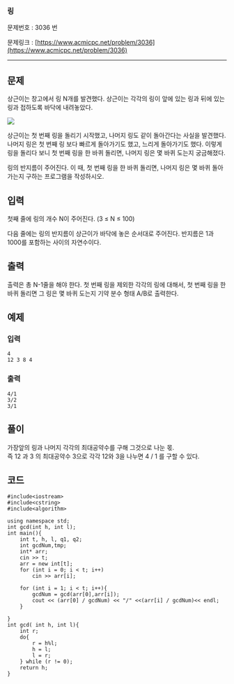 ### 링 ###

문제번호 : 3036 번

문제링크 : [https://www.acmicpc.net/problem/3036](https://www.acmicpc.net/problem/3036)

----------

## 문제 ##

상근이는 창고에서 링 N개를 발견했다. 상근이는 각각의 링이 앞에 있는 링과 뒤에 있는 링과 접하도록 바닥에 내려놓았다.   

![](https://www.acmicpc.net/upload/images/ring.png)

상근이는 첫 번째 링을 돌리기 시작했고, 나머지 링도 같이 돌아간다는 사실을 발견했다. 나머지 링은 첫 번째 링 보다 빠르게 돌아가기도 했고, 느리게 돌아가기도 했다. 이렇게 링을 돌리다 보니 첫 번째 링을 한 바퀴 돌리면, 나머지 링은 몇 바퀴 도는지 궁금해졌다.

링의 반지름이 주어진다. 이 때, 첫 번째 링을 한 바퀴 돌리면, 나머지 링은 몇 바퀴 돌아가는지 구하는 프로그램을 작성하시오.

## 입력 ##

첫째 줄에 링의 개수 N이 주어진다. (3 ≤ N ≤ 100)

다음 줄에는 링의 반지름이 상근이가 바닥에 놓은 순서대로 주어진다. 반지름은 1과 1000를 포함하는 사이의 자연수이다.


## 출력 ##

출력은 총 N-1줄을 해야 한다. 첫 번째 링을 제외한 각각의 링에 대해서, 첫 번째 링을 한 바퀴 돌리면 그 링은 몇 바퀴 도는지 기약 분수 형태 A/B로 출력한다.





## 예제 ##

### 입력 ###

	4
	12 3 8 4

### 출력 ###

	4/1
	3/2
	3/1

## 풀이 ##

가장앞의 링과 나머지 각각의 최대공약수를 구해 그것으로 나눈 몫.  
즉 
12 과 3 의 최대공약수 3으로 각각 12와 3을 나누면 4 / 1 를 구할 수 있다.


## 코드 ##


		
	#include<iostream>
	#include<cstring>
	#include<algorithm>

	using namespace std;
	int gcd(int h, int l);
	int main(){
		int t, h, l, q1, q2;
		int gcdNum,tmp;
		int* arr;
		cin >> t;
		arr = new int[t];
		for (int i = 0; i < t; i++)
			cin >> arr[i];
		
		for (int i = 1; i < t; i++){
			gcdNum = gcd(arr[0],arr[i]);
			cout << (arr[0] / gcdNum) << "/" <<(arr[i] / gcdNum)<< endl;
		}
	    
	}
	int gcd( int h, int l){
		int r;
		do{
			r = h%l;
			h = l;
			l = r;
		} while (r != 0);
		return h;
	}